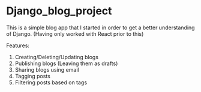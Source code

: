# Django_blog_project

This is a simple blog app that I started in order to get a better understanding of Django.
(Having only worked with React prior to this)

Features:
1. Creating/Deleting/Updating blogs
2. Publishing blogs (Leaving them as drafts)
3. Sharing blogs using email
4. Tagging posts
5. Filtering posts based on tags
